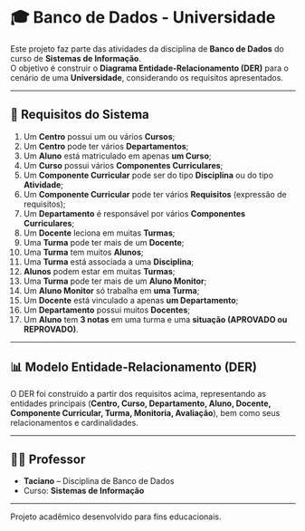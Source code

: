 # 🎓 Banco de Dados - Universidade

Este projeto faz parte das atividades da disciplina de **Banco de Dados** do curso de **Sistemas de Informação**.  
O objetivo é construir o **Diagrama Entidade-Relacionamento (DER)** para o cenário de uma **Universidade**, considerando os requisitos apresentados.

---

## 📌 Requisitos do Sistema

1. Um **Centro** possui um ou vários **Cursos**;  
2. Um **Centro** pode ter vários **Departamentos**;  
3. Um **Aluno** está matriculado em apenas **um Curso**;  
4. Um **Curso** possui vários **Componentes Curriculares**;  
5. Um **Componente Curricular** pode ser do tipo **Disciplina** ou do tipo **Atividade**;  
6. Um **Componente Curricular** pode ter vários **Requisitos** (expressão de requisitos);  
7. Um **Departamento** é responsável por vários **Componentes Curriculares**;  
8. Um **Docente** leciona em muitas **Turmas**;  
9. Uma **Turma** pode ter mais de um **Docente**;  
10. Uma **Turma** tem muitos **Alunos**;  
11. Uma **Turma** está associada a uma **Disciplina**;  
12. **Alunos** podem estar em muitas **Turmas**;  
13. Uma **Turma** pode ter mais de um **Aluno Monitor**;  
14. Um **Aluno Monitor** só trabalha em **uma Turma**;  
15. Um **Docente** está vinculado a apenas **um Departamento**;  
16. Um **Departamento** possui muitos **Docentes**;  
17. Um **Aluno** tem **3 notas** em uma turma e uma **situação (APROVADO ou REPROVADO)**.  

---

## 📊 Modelo Entidade-Relacionamento (DER)

O DER foi construído a partir dos requisitos acima, representando as entidades principais (**Centro, Curso, Departamento, Aluno, Docente, Componente Curricular, Turma, Monitoria, Avaliação**), bem como seus relacionamentos e cardinalidades.

---

## 👨‍🏫 Professor
- **Taciano** – Disciplina de Banco de Dados  
- Curso: **Sistemas de Informação**

---

Projeto acadêmico desenvolvido para fins educacionais.